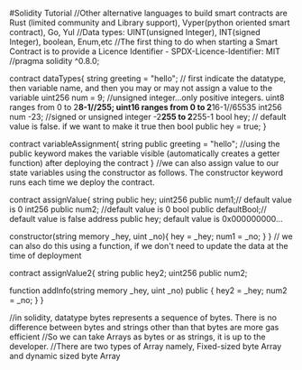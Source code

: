 #Solidity Tutorial
//Other alternative languages to build smart contracts are Rust (limited community and Library support), Vyper(python oriented smart contract), Go, Yul
//Data types: UINT(unsigned Integer), INT(signed Integer), boolean, Enum,etc
//The first thing to do when starting a Smart Contract is to provide a Licence Identifier - SPDX-Licence-Identifier: MIT
//pragma solidity ^0.8.0;

contract dataTypes{
string greeting = "hello"; // first indicate the datatype, then variable name, and then you may or may not assign a value to the variable
uint256 num = 9;  //unsigned integer...only positive integers. uint8 ranges from 0 to 2**8-1//255; uint16 ranges from 0 to 2**16-1//65535
int256 num -23; //signed or unsigned integer -2**255 to 2**255-1
bool hey; // default value is false. if we want to make it true then bool public hey = true;
} 

contract variableAssignment{
 string public greeting = "hello"; //using the public keyword makes the variable visible (automatically creates a getter function) after deploying the contract
 }
 //we can also assign value to our state variables using the constructor as follows. The constructor keyword runs each time we deploy the contract.

 contract assignValue{
  string public hey;
  uint256 public num1;// default value is 0
  int256 public num2; //default value is 0
  bool public defaultBool;// default value is false
  address public hey; default value is 0x000000000...

   constructor(string memory _hey, uint _no){
    hey = _hey;
    num1 = _no;
   }
   }
// we can also do this using a function, if we don't need to update the data at the time of deployment

 contract assignValue2{
  string public hey2;
  uint256 public num2;

   function addInfo(string memory _hey, uint _no) public {
    hey2 = _hey;
    num2 = _no;
   }
   }

   //in solidity, datatype bytes represents a sequence of bytes. There is no difference between bytes and strings other than that bytes are more gas efficient
   //So we can take Arrays as bytes or as strings, it is up to the developer.
   //There are two types of Array namely, Fixed-sized byte Array and dynamic sized byte Array
   
